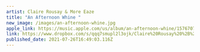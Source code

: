 ```yaml
---
artist: Claire Rousay & More Eaze
title: "An Afternoon Whine "
new_image: /images/an-afternoon-whine.jpg
apple_link: https://music.apple.com/us/album/an-afternoon-whine/1576707153
link: https://www.dropbox.com/s/qqq7smupl2l3ojk/Claire%20Rousay%20%2B%20More%20Eaze.zip?dl=0
published_date: 2021-07-26T16:49:03.116Z
---
```

